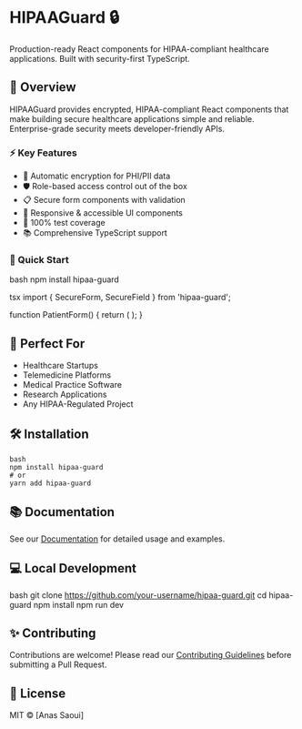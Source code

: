 # HIPAAGuard 🔒

Production-ready React components for HIPAA-compliant healthcare applications. Built with security-first TypeScript.

## 🏥 Overview

HIPAAGuard provides encrypted, HIPAA-compliant React components that make building secure healthcare applications simple and reliable. Enterprise-grade security meets developer-friendly APIs.

### ⚡ Key Features

- 🔐 Automatic encryption for PHI/PII data
- 🛡 Role-based access control out of the box
- 📋 Secure form components with validation
- 📱 Responsive & accessible UI components
- 🧪 100% test coverage
- 📚 Comprehensive TypeScript support

### 🚀 Quick Start

bash
npm install hipaa-guard


tsx
import { SecureForm, SecureField } from 'hipaa-guard';

function PatientForm() {
  return (
    <SecureForm onSubmit={handleSubmit}>
      <SecureField
        name="patientName"
        label="Patient Name"
        sensitivityLevel="PII"
      />
    </SecureForm>
  );
}


## 🎯 Perfect For

- Healthcare Startups
- Telemedicine Platforms
- Medical Practice Software
- Research Applications
- Any HIPAA-Regulated Project

## 🛠 Installation
```
bash
npm install hipaa-guard
# or
yarn add hipaa-guard
```

## 📚 Documentation

See our [Documentation](docs/getting-started.md) for detailed usage and examples.

## 💻 Local Development

bash
git clone https://github.com/your-username/hipaa-guard.git
cd hipaa-guard
npm install
npm run dev


## ✨ Contributing

Contributions are welcome! Please read our [Contributing Guidelines](CONTRIBUTING.md) before submitting a Pull Request.

## 📜 License

MIT © [Anas Saoui]
